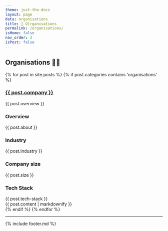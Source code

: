 ```yaml
---
theme: just-the-docs
layout: page
data: organisations
title: 🔗 O|rganisations
permalink: /organisations/
isHome: false
nav_order: 3
isPost: false
---
```


## Organisations 🦜🔗

<div class="posts">
  {% for post in site.posts %}
    {% if post.categories contains 'organisations' %}
      <div class="experience-entry">
        <h3><a href="{{ post.website }}" target="_blank">{{ post.company }}</a></h3>
        {{ post.overview }}
        <h3>Overview</h3>
        {{ post.about }}
        <h3>Industry</h3>
        {{ post.industry }}
        <h3>Company size</h3>
        {{ post.size }}
        <h3>Tech Stack</h3>
        {{ post.tech-stack }}
        <br />
        {{ post.content | markdownify }}
      </div>
    {% endif %}
  {% endfor %}
</div>

---

{% include footer.md %}

